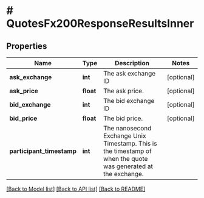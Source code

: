# # QuotesFx200ResponseResultsInner

## Properties

Name | Type | Description | Notes
------------ | ------------- | ------------- | -------------
**ask_exchange** | **int** | The ask exchange ID | [optional]
**ask_price** | **float** | The ask price. | [optional]
**bid_exchange** | **int** | The bid exchange ID | [optional]
**bid_price** | **float** | The bid price. | [optional]
**participant_timestamp** | **int** | The nanosecond Exchange Unix Timestamp. This is the timestamp of when the quote was generated at the exchange. |

[[Back to Model list]](../../README.md#models) [[Back to API list]](../../README.md#endpoints) [[Back to README]](../../README.md)

